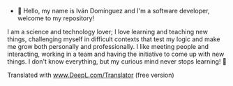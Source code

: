 - 👋 Hello, my name is Iván Domínguez and I'm a software developer, welcome to my repository!

I am a science and technology lover; I love learning and teaching new things, challenging myself in difficult contexts that test my logic and make me grow both personally and professionally.
I like meeting people and interacting, working in a team and having the initiative to come up with new things.
I don't know everything, but my curious mind never stops learning! 🚀


Translated with www.DeepL.com/Translator (free version)
